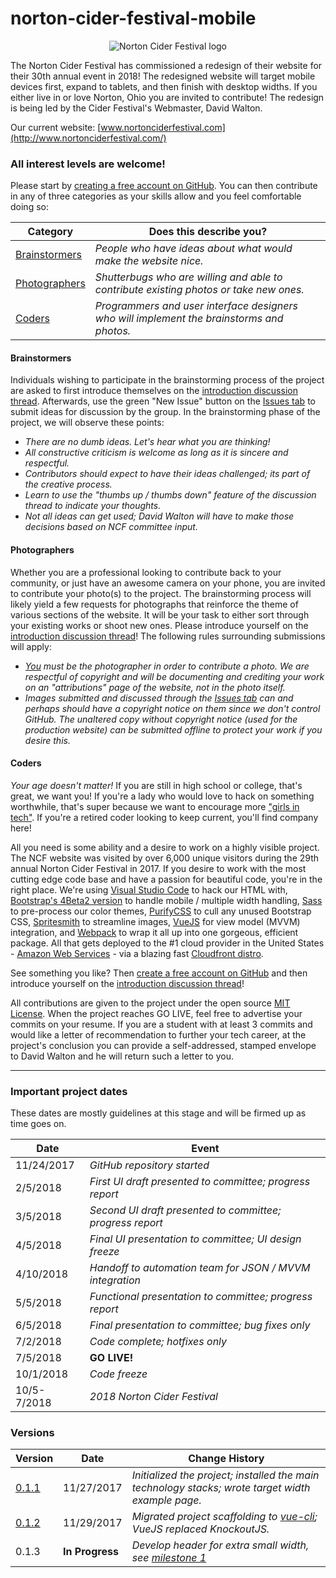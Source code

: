 # norton-cider-festival-mobile

<p align="center">
  <img src="https://github.com/GeekStocks/norton-cider-festival-mobile/blob/master/src/assets/ncf-logo-120x120.png" alt="Norton Cider Festival logo" />
</p>

The Norton Cider Festival has commissioned a redesign of their website for their 30th annual event in 2018! The redesigned website will target mobile devices first, expand to tablets, and then finish with desktop widths. If you either live in or love Norton, Ohio you are invited to contribute! The redesign is being led by the Cider Festival's Webmaster, David Walton.

Our current website: [www.nortonciderfestival.com](http://www.nortonciderfestival.com/)

### All interest levels are welcome!

Please start by [creating a free account on GitHub](https://github.com/join). You can then contribute in any of three categories as your skills allow and you feel comfortable doing so:

| Category      | Does this describe you? |
| ------------- | ----------- |
| [Brainstormers](#Brainstormers) | *People who have ideas about what would make the website nice.* |
| [Photographers](#Photographers) | *Shutterbugs who are willing and able to contribute existing photos or take new ones.* |
| [Coders](#Coders)        | *Programmers and user interface designers who will implement the brainstorms and photos.* |

#### Brainstormers

Individuals wishing to participate in the brainstorming process of the project are asked to first introduce themselves on the [introduction discussion thread](https://github.com/GeekStocks/norton-cider-festival-mobile/issues/1). Afterwards, use the green "New Issue" button on the [Issues tab](https://github.com/GeekStocks/norton-cider-festival-mobile/issues) to submit ideas for discussion by the group. In the brainstorming phase of the project, we will observe these points:

+   _There are no dumb ideas. Let's hear what you are thinking!_
+   _All constructive criticism is welcome as long as it is sincere and respectful._
+   _Contributors should expect to have their ideas challenged; its part of the creative process._
+   _Learn to use the "thumbs up / thumbs down" feature of the discussion thread to indicate your thoughts._
+   _Not all ideas can get used; David Walton will have to make those decisions based on NCF committee input._

#### Photographers

Whether you are a professional looking to contribute back to your community, or just have an awesome camera on your phone, you are invited to contribute your photo(s) to the project. The brainstorming process will likely yield a few requests for photographs that reinforce the theme of various sections of the website. It will be your task to either sort through your existing works or shoot new ones. Please introduce yourself on the [introduction discussion thread](https://github.com/GeekStocks/norton-cider-festival-mobile/issues/1)! The following rules surrounding submissions will apply:

+   _<u>You</u> must be the photographer in order to contribute a photo. We are respectful of copyright and will be documenting and crediting your work on an "attributions" page of the website, not in the photo itself._
+   _Images submitted and discussed through the [Issues tab](https://github.com/GeekStocks/norton-cider-festival-mobile/issues) can and perhaps should have a copyright notice on them since we don't control GitHub. The unaltered copy without copyright notice (used for the production website) can be submitted offline to protect your work if you desire this._

#### Coders

_Your age doesn't matter!_ If you are still in high school or college, that's great, we want you! If you're a lady who would love to hack on something worthwhile, that's super because we want to encourage more ["girls in tech"](https://girlsintech.org/). If you're a retired coder looking to keep current, you'll find company here!

All you need is some ability and a desire to work on a highly visible project. The NCF website was visited by over 6,000 unique visitors during the 29th annual Norton Cider Festival in 2017. If you desire to work with the most cutting edge code base and have a passion for beautiful code, you're in the right place. We're using [Visual Studio Code](https://code.visualstudio.com/) to hack our HTML with, [Bootstrap's 4Beta2 version](http://getbootstrap.com/) to handle mobile / multiple width handling, [Sass](http://sass-lang.com/) to pre-process our color themes, [PurifyCSS](https://github.com/webpack-contrib/purifycss-webpack) to cull any unused Bootstrap CSS, [Spritesmith](https://github.com/twolfson/gulp.spritesmith) to streamline images, [VueJS](https://vuejs.org/) for view model (MVVM) integration, and [Webpack](https://webpack.js.org/) to wrap it all up into one gorgeous, efficient package. All that gets deployed to the #1 cloud provider in the United States - [Amazon Web Services](https://aws.amazon.com/) - via a blazing fast [Cloudfront distro](https://aws.amazon.com/cloudfront/).

See something you like? Then [create a free account on GitHub](https://github.com/join) and then introduce yourself on the [introduction discussion thread](https://github.com/GeekStocks/norton-cider-festival-mobile/issues/1)!

All contributions are given to the project under the open source [MIT License](https://github.com/GeekStocks/norton-cider-festival-mobile/blob/master/LICENSE). When the project reaches GO LIVE, feel free to advertise your commits on your resume. If you are a student with at least 3 commits and would like a letter of recommendation to further your tech career, at the project's conclusion you can provide a self-addressed, stamped envelope to David Walton and he will return such a letter to you.

---

### Important project dates
These dates are mostly guidelines at this stage and will be firmed up as time goes on.

| Date      | Event |
| ------------- | ----------- |
| 11/24/2017 | *GitHub repository started* |
| 2/5/2018 | *First UI draft presented to committee; progress report* | 
| 3/5/2018 | *Second UI draft presented to committee; progress report* | 
| 4/5/2018 | *Final UI presentation to committee; UI design freeze* | 
| 4/10/2018 | *Handoff to automation team for JSON / MVVM integration* | 
| 5/5/2018 | *Functional presentation to committee; progress report* | 
| 6/5/2018 | *Final presentation to committee; bug fixes only* | 
| 7/2/2018 | *Code complete; hotfixes only* | 
| 7/5/2018 | **GO LIVE!** |
| 10/1/2018 | *Code freeze* |
| 10/5-7/2018 | *2018 Norton Cider Festival* |

### Versions

| Version | Date | Change History |
| ------- | ---- | ------------- |
| [0.1.1](http://dev.nortonciderfestival.com/0.1.1/) | 11/27/2017 | *Initialized the project; installed the main technology stacks; wrote target width example page.* |
| [0.1.2](http://dev.nortonciderfestival.com/0.1.2/) | 11/29/2017 | *Migrated project scaffolding to [vue-cli](https://github.com/vuejs/vue-cli); VueJS replaced KnockoutJS.* |
| 0.1.3 | **In Progress** | *Develop header for extra small width, see [milestone 1](https://github.com/GeekStocks/norton-cider-festival-mobile/milestone/1)* |

